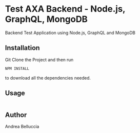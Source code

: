 # Test AXA Backend - Node.js, GraphQL, MongoDB

Backend Test Application using Node.js, GraphQL and MongoDB

## Installation

Git Clone the Project and then run

```bash
NPM INSTALL
```

to download all the dependencies needed.

## Usage

```javascript
```

## Author

Andrea Belluccia
